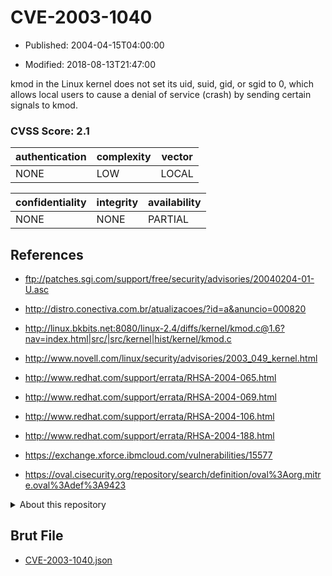 # CVE-2003-1040

- Published: 2004-04-15T04:00:00

- Modified: 2018-08-13T21:47:00

kmod in the Linux kernel does not set its uid, suid, gid, or sgid to 0, which allows local users to cause a denial of service (crash) by sending certain signals to kmod.

### CVSS Score: **2.1**

| authentication | complexity | vector |
| --- | --- | --- |
| NONE | LOW | LOCAL |

| confidentiality | integrity | availability |
| --- | --- | --- |
| NONE | NONE | PARTIAL |

## References

* ftp://patches.sgi.com/support/free/security/advisories/20040204-01-U.asc

* http://distro.conectiva.com.br/atualizacoes/?id=a&anuncio=000820

* http://linux.bkbits.net:8080/linux-2.4/diffs/kernel/kmod.c@1.6?nav=index.html|src/|src/kernel|hist/kernel/kmod.c

* http://www.novell.com/linux/security/advisories/2003_049_kernel.html

* http://www.redhat.com/support/errata/RHSA-2004-065.html

* http://www.redhat.com/support/errata/RHSA-2004-069.html

* http://www.redhat.com/support/errata/RHSA-2004-106.html

* http://www.redhat.com/support/errata/RHSA-2004-188.html

* https://exchange.xforce.ibmcloud.com/vulnerabilities/15577

* https://oval.cisecurity.org/repository/search/definition/oval%3Aorg.mitre.oval%3Adef%3A9423

<details>
<summary>About this repository</summary> 

  This repository is part of the project [Live Hack CVE](https://github.com/Live-Hack-CVE). Main website can be found [www.live-hack.org](https://www.live-hack.org) 
  
  Made by [Sn0wAlice](https://github.com/Sn0wAlice) for the people that care about security and need to have a feed of the latest CVEs. Hope you enjoy it, don't forget to star the repo and follow me on [Twitter](https://twitter.com/Sn0wAlice) and [Github](https://github.com/Sn0wAlice). And that is my [personnal website](https://www.alice-snow.me/)

  - [Home Page](https://github.com/Live-Hack-CVE)
  - [Framework](https://github.com/Live-Hack-CVE/cve-framework)
  - [CVE database](https://github.com/Live-Hack-CVE/full_database)
  - [Changelog](https://github.com/Live-Hack-CVE/Changelog)
</details>

## Brut File

* [CVE-2003-1040.json](https://raw.githubusercontent.com/Live-Hack-CVE/full_database/main/cves/2003/CVE-2003-1040.json)

